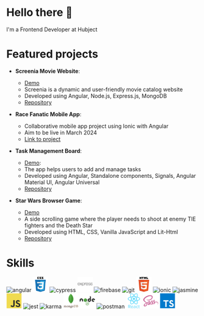 # Hello there 👋

I'm a Frontend Developer at Hubject
# Featured projects

- **Screenia Movie Website**:
  - [Demo](https://screenia.netlify.app/)
  - Screenia is a dynamic and user-friendly movie catalog website
  - Developed using Angular, Node.js, Express.js, MongoDB
  - [Repository](https://github.com/AntonovAtanas/Screenia-Movie-Website)
 
- **Race Fanatic Mobile App**:
   - Collaborative mobile app project using Ionic with Angular
   - Aim to be live in March 2024
   - [Link to project](https://github.com/Getsov/Motorsport-Events-App)

- **Task Management Board**:
  - [Demo](https://task-management-board-239c31e2eaa7.herokuapp.com/):
  - The app helps users to add and manage tasks
  - Developed using Angular, Standalone components, Signals, Angular Material UI, Angular Universal
  - [Repository](https://github.com/AntonovAtanas/Task-Management-Board)

 - **Star Wars Browser Game**:
   - [Demo](https://star-wars-game-1efb4.web.app/)
   - A side scrolling game where the player needs to shoot at enemy TIE fighters and the Death Star
   - Developed using HTML, CSS, Vanilla JavaScript and Lit-Html
   - [Repository](https://github.com/AntonovAtanas/Star-Wars-Browser-Game)


# Skills

<p align="left">
    <img src="https://angular.io/assets/images/logos/angular/angular.svg" alt="angular" width="40" height="40"/>
    <img src="https://raw.githubusercontent.com/devicons/devicon/master/icons/css3/css3-original-wordmark.svg" alt="css3" width="40" height="40"/>
    <img src="https://raw.githubusercontent.com/simple-icons/simple-icons/6e46ec1fc23b60c8fd0d2f2ff46db82e16dbd75f/icons/cypress.svg" alt="cypress" width="40" height="40"/>
    <img src="https://raw.githubusercontent.com/devicons/devicon/master/icons/express/express-original-wordmark.svg" alt="express" width="40" height="40"/>
    <img src="https://www.vectorlogo.zone/logos/firebase/firebase-icon.svg" alt="firebase" width="40" height="40"/>
    <img src="https://www.vectorlogo.zone/logos/git-scm/git-scm-icon.svg" alt="git" width="40" height="40"/>
    <img src="https://raw.githubusercontent.com/devicons/devicon/master/icons/html5/html5-original-wordmark.svg" alt="html5" width="40" height="40"/>
    <img src="https://upload.wikimedia.org/wikipedia/commons/d/d1/Ionic_Logo.svg" alt="ionic" width="40" height="40"/>
    <img src="https://www.vectorlogo.zone/logos/jasmine/jasmine-icon.svg" alt="jasmine" width="40" height="40"/>
    <img src="https://raw.githubusercontent.com/devicons/devicon/master/icons/javascript/javascript-original.svg" alt="javascript" width="40" height="40"/>
    <img src="https://www.vectorlogo.zone/logos/jestjsio/jestjsio-icon.svg" alt="jest" width="40" height="40"/>
    <img src="https://raw.githubusercontent.com/detain/svg-logos/780f25886640cef088af994181646db2f6b1a3f8/svg/karma.svg" alt="karma" width="40" height="40"/>
    <img src="https://raw.githubusercontent.com/devicons/devicon/master/icons/mongodb/mongodb-original-wordmark.svg" alt="mongodb" width="40" height="40"/>
    <img src="https://raw.githubusercontent.com/devicons/devicon/master/icons/nodejs/nodejs-original-wordmark.svg" alt="nodejs" width="40" height="40"/>
    <img src="https://www.vectorlogo.zone/logos/getpostman/getpostman-icon.svg" alt="postman" width="40" height="40"/>
    <img src="https://raw.githubusercontent.com/devicons/devicon/master/icons/react/react-original-wordmark.svg" alt="react" width="40" height="40"/>
    <img src="https://raw.githubusercontent.com/devicons/devicon/master/icons/sass/sass-original.svg" alt="sass" width="40" height="40"/>
    <img src="https://raw.githubusercontent.com/devicons/devicon/master/icons/typescript/typescript-original.svg" alt="typescript" width="40" height="40"/>
</p>
